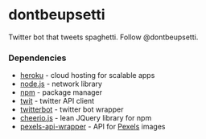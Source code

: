 # dontbeupsetti
Twitter bot that tweets spaghetti. Follow @dontbeupsetti. 

### Dependencies

+ [heroku](https://www.heroku.com/home) - cloud hosting for scalable apps
+ [node.js](https://nodejs.org/en/) - network library
+ [npm](https://www.npmjs.com/) - package manager
+ [twit](https://www.npmjs.com/package/twit) - twitter API client 
+ [twitterbot](https://www.npmjs.com/package/twitterbot) - twitter bot wrapper
+ [cheerio.js](https://cheerio.js.org/) - lean JQuery library for npm
+ [pexels-api-wrapper](https://www.npmjs.com/package/pexels-api-wrapper) - API for [Pexels](https://www.pexels.com/) images
